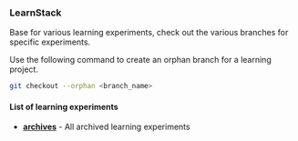 ### LearnStack
Base for various learning experiments, check out the various branches for specific experiments.

Use the following command to create an orphan branch for a learning project.

``` bash
git checkout --orphan <branch_name>
```

#### List of learning experiments

- [**archives**](https://github.com/hashd/LearnStack/tree/archives) - All archived learning experiments